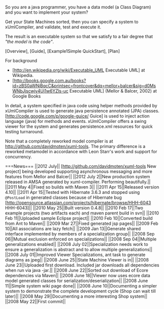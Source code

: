 So you are a java programmer, you have a data model (a Class Diagram) and you want to implement your system?

Get your State Machines sorted, then you can specify a system to xUmlCompiler, and validate, test and execute it.

The result is an executable system so that we satisfy to a fair degree that _"the model is the code"_.

[Overview], [Guide], [Example1Simple QuickStart], [Plan]

For background 
 * [http://en.wikipedia.org/wiki/Executable_UML Executable UML] at Wikipedia.
 * [http://books.google.com.au/books?id=zBS0aWNjBqcC&printsec=frontcover&dq=mellor+balcer&sig=d0MsWNbJjscwjy4Uj1w6YZls-uc Executable UML] (Mellor & Balcer, 2002) at Google Books

In detail, a system specified in java code using helper methods provided by xUmlCompiler is used to generate java persistence annotated (JPA) classes. [http://code.google.com/p/google-guice/ Guice] is used to inject action language (java) for methods and events. xUmlCompiler offers a swing viewer for the system and generates persistence.xml resources for quick testing turnaround. 

Note that a completely reworked model compiler is at http://github.com/davidmoten/xuml-tools. The primary difference is a reworked metamodel in accordance with Leon Starr's work and support for concurrency.

===News===
||2012 July|| [http://github.com/davidmoten/xuml-tools New project] being developed supporting asynchronous messaging and more features from Mellor and Balcer||
||2012 July 2||New production system released in AMSA generated by xuml-compiler. Performing beautifully.||
||2011 May 4||Fixed so builds with Maven 3||
||2011 Apr 15||Released version 4.10||
||2011 Apr 15||Tested with Hibernate 3.6.3 and stopped using `@PostLoad` in generated classes because of Hibernate bug [http://opensource.atlassian.com/projects/hibernate/browse/HHH-6043 HHH-6043]||
||2010 May 25||Built version 0.4.8||
||2010 Feb 17||Two example projects (two artifacts each) and maven parent build in svn||
||2010 Feb 11||Uploaded sample Eclipse project||
||2010 Feb 10||Converted build from Ant to Maven||
||2009 Mar 27||Fixed generated jsp pages||
||2009 Feb 10||All associations are lazy fetch||
||2009 Jan 13||Generate shared interface implemented by members of a specialization group||
||2008 Sep 06||Mutual exclusion enforced on specializations||
||2008 Sep 04||Multiple generalizations enabled||
||2008 July 02||Specialization needs work to ensure a generalization is abstract and to allow multiple generalizations||
||2008 July 01||Improved Viewer Specializations, ant task to generate diagrams as jpeg||
||2008 June 25||State Machine Viewer is in||
||2008 June 23||Uploaded first download. Included jar downloads all dependencies when run via java -jar.||
||2008 June 22||Sorted out download of Ecore dependencies via Maven||
||2008 June 18||Viewer now uses ecore data model generated classes for serialization/deserialization||
||2008 June 11||Simple system wiki page done||
||2008 June 10||Documenting a simpler system to demonstrate the complete development cycle (Shop can wait till later)||
||2008 May 29||Documenting a more interesting Shop system||
||2008 May 22||First commit||






